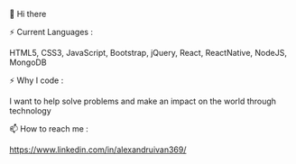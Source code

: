 👋 Hi there

⚡ Current Languages : 

   HTML5, CSS3, JavaScript, Bootstrap, jQuery, React, ReactNative, NodeJS, MongoDB

⚡ Why I code :

   I want to help solve problems and make an impact on the world through technology

📫 How to reach me :
   
   https://www.linkedin.com/in/alexandruivan369/

<!---
alexandruIvan1995/alexandruIvan1995 is a ✨ special ✨ repository because its `README.md` (this file) appears on your GitHub profile.
You can click the Preview link to take a look at your changes.
--->
